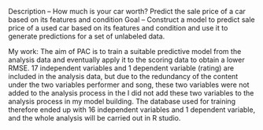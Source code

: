 Description
– How much is your car worth? Predict the sale price of a car based on its features and condition
Goal
– Construct a model to predict sale price of a used car based on its features and condition and use it to generate predictions for a set of unlabeled data.

My work:
The aim of PAC is to train a suitable predictive model from the analysis data and eventually apply it to the scoring data to obtain a lower RMSE. 17 independent variables and 1 dependent variable (rating) are included in the analysis data, but due to the redundancy of the content under the two variables performer and song, these two variables were not added to the analysis process in the I did not add these two variables to the analysis process in my model building. The database used for training therefore ended up with 16 independent variables and 1 dependent variable, and the whole analysis will be carried out in R studio.
